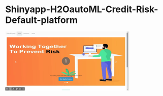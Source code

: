# Shinyapp-H2OautoML-Credit-Risk-Default-platform

![](https://github.com/Ibrokhimsadikov/Shinyapp-H2OautoML-Credit-Risk-Default-platform/blob/master/Data%20Wizards.gif)




